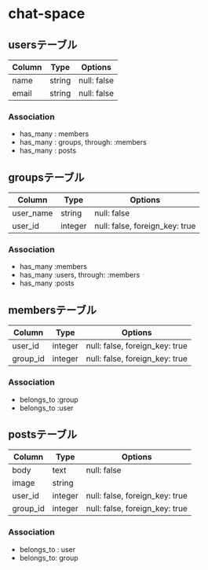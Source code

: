 # chat-space


## usersテーブル

|Column|Type|Options|
|------|----|-------|
|name|string|null: false|
|email|string|null: false|

### Association
- has_many : members
- has_many : groups,  through: :members
- has_many : posts

## groupsテーブル

|Column|Type|Options|
|------|----|-------|
|user_name|string|null: false|
|user_id|integer|null: false, foreign_key: true|

### Association
- has_many :members
- has_many :users, through: :members
- has_many :posts

## membersテーブル

|Column|Type|Options|
|------|----|-------|
|user_id|integer|null: false, foreign_key: true|
|group_id|integer|null: false, foreign_key: true|

### Association
- belongs_to :group
- belongs_to :user

## postsテーブル
|Column|Type|Options|
|------|----|-------|
|body|text|null:  false|
|image|string||
|user_id|integer|null: false, foreign_key: true|
|group_id|integer|null: false, foreign_key: true|


### Association
- belongs_to : user
- belongs_to: group
